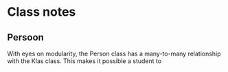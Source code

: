 # Class notes
## Persoon
With eyes on modularity, the Person class has a many-to-many relationship with the Klas class. This makes it possible a student to 